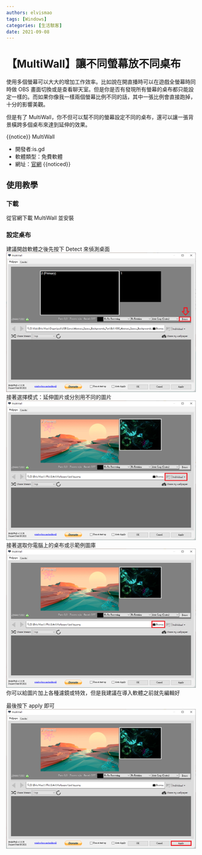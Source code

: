 ```yaml
---
authors: elvismao
tags: [Windows]
categories: [生活駭客]
date: 2021-09-08
---
```


# 【MultiWall】讓不同螢幕放不同桌布

使用多個螢幕可以大大的增加工作效率。比如說在開直播時可以在遊戲全螢幕時同時做 OBS 畫面切換或是查看聊天室。但是你是否有發現所有螢幕的桌布都只能設定一樣的。而如果你像我一樣兩個螢幕比例不同的話，其中一張比例會直接跑掉，十分的影響美觀。

但是有了 MultiWall，你不但可以幫不同的螢幕設定不同的桌布，還可以讓一張背景橫跨多個桌布來達到延伸的效果。

{{notice}} MultiWall

- 開發者:is.gd
- 軟體類型：免費軟體
- 網址：[官網](http://windowbox.me/multiwall/downloads.php) {{noticed}}

## 使用教學

### 下載

從官網下載 MultiWall 並安裝

### 設定桌布

建議開啟軟體之後先按下 Detect 來偵測桌面 ![偵測桌面](MultiWall-detect.png) 接著選擇模式：延伸圖片或分別用不同的圖片 ![選擇模式](MultiWall-mode.png) 接著選取你電腦上的桌布或示範例圖庫 ![選取圖片](MultiWall-browse.png) 你可以給圖片加上各種濾鏡或特效，但是我建議在導入軟體之前就先編輯好

最後按下 apply 即可 ![Apply](MultiWall-apply.png)
